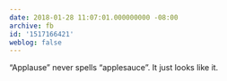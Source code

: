 ```yaml
---
date: 2018-01-28 11:07:01.000000000 -08:00
archive: fb
id: '1517166421'
weblog: false
---
```


“Applause” never spells “applesauce”. It just looks like it.
